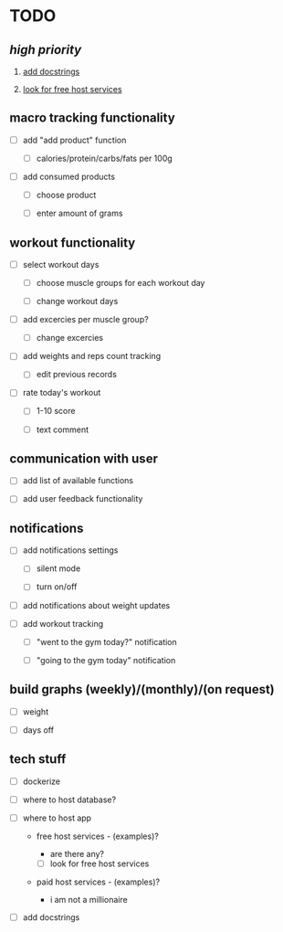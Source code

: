 # TODO

## ***high priority***

1. <a href="#1">add docstrings<a>

2. <a href="#2">look for free host services<a>

## macro tracking functionality

- [ ] add "add product" function
  
  - [ ] calories/protein/carbs/fats per 100g

- [ ] add consumed products

  - [ ] choose product

  - [ ] enter amount of grams 

## workout functionality

- [ ] select workout days

  - [ ] choose muscle groups for each workout day

  - [ ] change workout days
  
- [ ] add excercies per muscle group?

  - [ ] change excercies 

- [ ] add weights and reps count tracking

  - [ ] edit previous records

- [ ] rate today's workout

  - [ ] 1-10 score 

  - [ ] text comment  

## communication with user

- [ ] add list of available functions 

- [ ] add user feedback functionality

## notifications

- [ ] add notifications settings

  - [ ] silent mode

  - [ ] turn on/off

- [ ] add notifications about weight updates 

- [ ] add workout tracking

  - [ ] "went to the gym today?" notification

  - [ ] "going to the gym today" notification

## build graphs (weekly)/(monthly)/(on request)

- [ ] weight

- [ ] days off

## tech stuff

- [ ] dockerize

- [ ] where to host database?

- [ ] where to host app

  - free host services - (examples)?

    - are there any?

    - [ ] <a id="2">look for free host services<a>

  - paid host services - (examples)?

    - i am not a millionaire

- [ ] <a id="1">add docstrings<a>